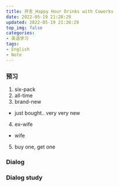 ```yaml
---
title: 开言_Happy Hour Drinks with Coworks
date: 2022-05-19 21:28:29
updated: 2022-05-19 21:28:29
top_img: false
categories:
- 英语学习
tags: 
- English
- Note
---
```



### 预习
1. six-pack
2. all-time
3. brand-new
+ just bought.. very very new
4. ex-wife
+ wife
5. buy one, get one


### Dialog



### Dialog study